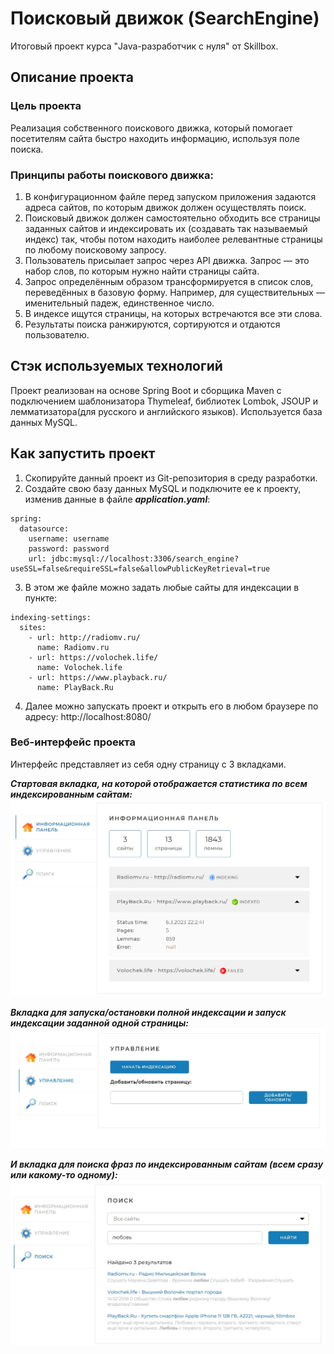 # Поисковый движок (SearchEngine)
Итоговый проект курса "Java-разработчик с нуля" от Skillbox.

## Описание проекта
### Цель проекта
Реализация собственного поискового движка, который помогает посетителям сайта быстро находить информацию, используя поле поиска.

### Принципы работы поискового движка:
1. В конфигурационном файле перед запуском приложения задаются адреса сайтов, по которым движок должен осуществлять поиск.
2. Поисковый движок должен самостоятельно обходить все страницы заданных сайтов и индексировать их (создавать так называемый индекс) так, чтобы потом находить наиболее релевантные страницы по любому поисковому запросу.
3. Пользователь присылает запрос через API движка. Запрос — это набор слов, по которым нужно найти страницы сайта.
4. Запрос определённым образом трансформируется в список слов, переведённых в базовую форму. Например, для существительных — именительный падеж, единственное число.
5. В индексе ищутся страницы, на которых встречаются все эти слова.
6. Результаты поиска ранжируются, сортируются и отдаются пользователю.

## Стэк используемых технологий
Проект реализован на основе Spring Boot и сборщика Maven с подключением шаблонизатора Thymeleaf, библиотек Lombok, JSOUP и лемматизатора(для русского и английского языков). Используется база данных MySQL.

## Как запустить проект
1. Скопируйте данный проект из Git-репозитория в среду разработки.
2. Создайте свою базу данных MySQL и подключите ее к проекту, изменив данные в файле ***application.yaml***:
```
spring:
  datasource:
    username: username
    password: password
    url: jdbc:mysql://localhost:3306/search_engine?useSSL=false&requireSSL=false&allowPublicKeyRetrieval=true
```
3. В этом же файле можно задать любые сайты для индексации в пункте:
```
indexing-settings:
  sites:
    - url: http://radiomv.ru/
      name: Radiomv.ru
    - url: https://volochek.life/
      name: Volochek.life
    - url: https://www.playback.ru/
      name: PlayBack.Ru
```
4. Далее можно запускать проект и открыть его в любом браузере по адресу: http://localhost:8080/

### Веб-интерфейс проекта
Интерфейс представляет из себя одну страницу с 3 вкладками.

***Стартовая вкладка, на которой отображается статистика по всем индексированным сайтам:***
![Image](https://github.com/AndreShev95/SearchEngine/blob/main/Final%20Project_2.0/src/main/ScreenForReadMe.jpg)

***Вкладка для запуска/остановки полной индексации и запуск индексации заданной одной страницы:***
![Image2](https://github.com/AndreShev95/SearchEngine/blob/main/Final%20Project_2.0/src/main/ScreenForReadMe2.jpg)

***И вкладка для поиска фраз по индексированным сайтам (всем сразу или какому-то одному):***
![Image3](https://github.com/AndreShev95/SearchEngine/blob/main/Final%20Project_2.0/src/main/ScreenForReadMe3.jpg)
